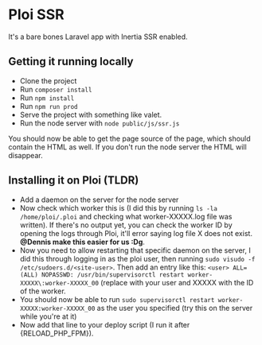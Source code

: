 # Ploi SSR

It's a bare bones Laravel app with Inertia SSR enabled.

## Getting it running locally

- Clone the project
- Run `composer install`
- Run `npm install`
- Run `npm run prod`
- Serve the project with something like valet.
- Run the node server with `node public/js/ssr.js`

You should now be able to get the page source of the page, which should contain the HTML as well.
If you don't run the node server the HTML will disappear.

## Installing it on Ploi (TLDR)

- Add a daemon on the server for the node server
- Now check which worker this is (I did this by running `ls -la /home/ploi/.ploi` and checking what worker-XXXXX.log file was written). If there's no output yet, you can check the worker ID by opening the logs through Ploi, it'll error saying log file X does not exist. **@Dennis make this easier for us :Dg**.
- Now you need to allow restarting that specific daemon on the server, I did this through logging in as the ploi user, then running `sudo visudo -f /etc/sudoers.d/<site-user>`. Then add an entry like this: `<user> ALL=(ALL) NOPASSWD: /usr/bin/supervisorctl restart worker-XXXXX\:worker-XXXXX_00` (replace <user> with your user and XXXXX with the ID of the worker.
- You should now be able to run `sudo supervisorctl restart worker-XXXXX:worker-XXXXX_00` as the user you specified (try this on the server while you're at it)
- Now add that line to your deploy script (I run it after {RELOAD_PHP_FPM}).

